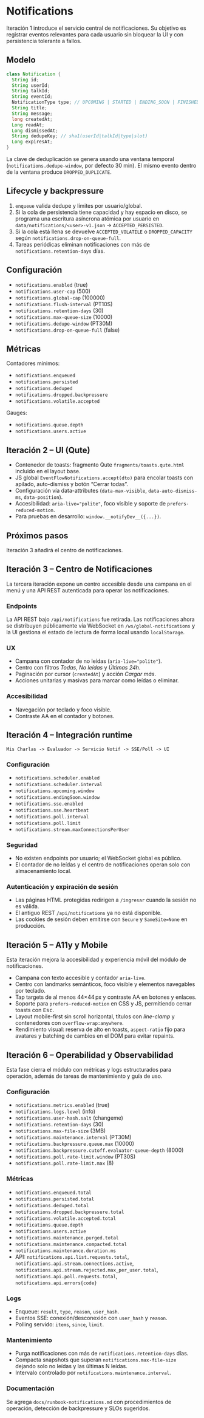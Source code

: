 # Notifications

Iteración 1 introduce el servicio central de notificaciones. Su objetivo es
registrar eventos relevantes para cada usuario sin bloquear la UI y con
persistencia tolerante a fallos.

## Modelo
```java
class Notification {
  String id;
  String userId;
  String talkId;
  String eventId;
  NotificationType type; // UPCOMING | STARTED | ENDING_SOON | FINISHED | TEST
  String title;
  String message;
  long createdAt;
  Long readAt;
  Long dismissedAt;
  String dedupeKey; // sha1(userId|talkId|type|slot)
  Long expiresAt;
}
```
La clave de deduplicación se genera usando una ventana temporal
(`notifications.dedupe-window`, por defecto 30 min). El mismo evento dentro de
la ventana produce `DROPPED_DUPLICATE`.

## Lifecycle y backpressure
1. `enqueue` valida dedupe y límites por usuario/global.
2. Si la cola de persistencia tiene capacidad y hay espacio en disco, se
   programa una escritura asíncrona atómica por usuario en
   `data/notifications/<user>-v1.json` → `ACCEPTED_PERSISTED`.
3. Si la cola está llena se devuelve `ACCEPTED_VOLATILE` o
   `DROPPED_CAPACITY` según `notifications.drop-on-queue-full`.
4. Tareas periódicas eliminan notificaciones con más de
   `notifications.retention-days` días.

## Configuración
- `notifications.enabled` (true)
- `notifications.user-cap` (500)
- `notifications.global-cap` (100000)
- `notifications.flush-interval` (PT10S)
- `notifications.retention-days` (30)
- `notifications.max-queue-size` (10000)
- `notifications.dedupe-window` (PT30M)
- `notifications.drop-on-queue-full` (false)

## Métricas
Contadores mínimos:
- `notifications.enqueued`
- `notifications.persisted`
- `notifications.deduped`
- `notifications.dropped.backpressure`
- `notifications.volatile.accepted`

Gauges:
- `notifications.queue.depth`
- `notifications.users.active`

## Iteración 2 – UI (Qute)
- Contenedor de toasts: fragmento Qute `fragments/toasts.qute.html` incluido en el layout base.
- JS global `EventFlowNotifications.accept(dto)` para encolar toasts con apilado, auto-dismiss y botón “Cerrar todas”.
- Configuración vía data-attributes (`data-max-visible`, `data-auto-dismiss-ms`, `data-position`).
- Accesibilidad: `aria-live="polite"`, foco visible y soporte de `prefers-reduced-motion`.
- Para pruebas en desarrollo: `window.__notifyDev__({...})`.

## Próximos pasos
Iteración 3 añadirá el centro de notificaciones.

## Iteración 3 – Centro de Notificaciones

La tercera iteración expone un centro accesible desde una campana en el menú y
una API REST autenticada para operar las notificaciones.

### Endpoints

La API REST bajo `/api/notifications` fue retirada. Las notificaciones ahora se
distribuyen públicamente vía WebSocket en `/ws/global-notifications` y la UI
gestiona el estado de lectura de forma local usando `localStorage`.

### UX

- Campana con contador de no leídas (`aria-live="polite"`).
- Centro con filtros *Todas*, *No leídas* y *Últimas 24h*.
- Paginación por cursor (`createdAt`) y acción *Cargar más*.
- Acciones unitarias y masivas para marcar como leídas o eliminar.

### Accesibilidad

- Navegación por teclado y foco visible.
- Contraste AA en el contador y botones.

## Iteración 4 – Integración runtime

```
Mis Charlas -> Evaluador -> Servicio Notif -> SSE/Poll -> UI
```

### Configuración
- `notifications.scheduler.enabled`
- `notifications.scheduler.interval`
- `notifications.upcoming.window`
- `notifications.endingSoon.window`
- `notifications.sse.enabled`
- `notifications.sse.heartbeat`
- `notifications.poll.interval`
- `notifications.poll.limit`
- `notifications.stream.maxConnectionsPerUser`

### Seguridad
- No existen endpoints por usuario; el WebSocket global es público.
- El contador de no leídas y el centro de notificaciones operan solo con
  almacenamiento local.

### Autenticación y expiración de sesión
- Las páginas HTML protegidas redirigen a `/ingresar` cuando la sesión no es válida.
- El antiguo REST `/api/notifications` ya no está disponible.
- Las cookies de sesión deben emitirse con `Secure` y `SameSite=None` en producción.
 
## Iteración 5 – A11y y Mobile

Esta iteración mejora la accesibilidad y experiencia móvil del módulo de
notificaciones.

- Campana con texto accesible y contador `aria-live`.
- Centro con landmarks semánticos, foco visible y elementos navegables por
  teclado.
- Tap targets de al menos 44×44 px y contraste AA en botones y enlaces.
- Soporte para `prefers-reduced-motion` en CSS y JS, permitiendo cerrar toasts
  con <kbd>Esc</kbd>.
- Layout mobile-first sin scroll horizontal, títulos con *line-clamp* y
  contenedores con `overflow-wrap:anywhere`.
- Rendimiento visual: reserva de alto en toasts, `aspect-ratio` fijo para
  avatares y batching de cambios en el DOM para evitar repaints.

## Iteración 6 – Operabilidad y Observabilidad

Esta fase cierra el módulo con métricas y logs estructurados para operación,
además de tareas de mantenimiento y guía de uso.

### Configuración
- `notifications.metrics.enabled` (true)
- `notifications.logs.level` (info)
- `notifications.user-hash.salt` (changeme)
- `notifications.retention-days` (30)
- `notifications.max-file-size` (3MB)
- `notifications.maintenance.interval` (PT30M)
- `notifications.backpressure.queue.max` (10000)
- `notifications.backpressure.cutoff.evaluator-queue-depth` (8000)
- `notifications.poll.rate-limit.window` (PT30S)
- `notifications.poll.rate-limit.max` (8)

### Métricas
- `notifications.enqueued.total`
- `notifications.persisted.total`
- `notifications.deduped.total`
- `notifications.dropped.backpressure.total`
- `notifications.volatile.accepted.total`
- `notifications.queue.depth`
- `notifications.users.active`
- `notifications.maintenance.purged.total`
- `notifications.maintenance.compacted.total`
- `notifications.maintenance.duration.ms`
- API: `notifications.api.list.requests.total`, `notifications.api.stream.connections.active`,
  `notifications.api.stream.rejected.max_per_user.total`, `notifications.api.poll.requests.total`,
  `notifications.api.errors{code}`

### Logs
- Enqueue: `result`, `type`, `reason`, `user_hash`.
- Eventos SSE: conexión/desconexión con `user_hash` y `reason`.
- Polling servido: `items`, `since`, `limit`.

### Mantenimiento
- Purga notificaciones con más de `notifications.retention-days` días.
- Compacta snapshots que superan `notifications.max-file-size` dejando solo
  no leídas y las últimas N leídas.
- Intervalo controlado por `notifications.maintenance.interval`.

### Documentación
Se agrega `docs/runbook-notifications.md` con procedimientos de operación,
detección de backpressure y SLOs sugeridos.
